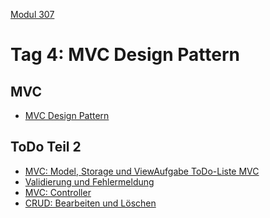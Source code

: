 
 [Modul 307](/ilv.307)
 
# Tag 4: MVC Design Pattern

## MVC

- [MVC Design Pattern](/ilv.307/04-modul-307/01-mvc-design-pattern)

## ToDo Teil 2

- [MVC: Model, Storage und ViewAufgabe ToDo-Liste MVC](/ilv.307/04-modul-307/02-todo-mvc-einstieg)
- [Validierung und Fehlermeldung](/ilv.307/04-modul-307/03-todo-validierung)
- [MVC: Controller](/ilv.307/04-modul-307/04-todo-mvc-controller)
- [CRUD: Bearbeiten und Löschen](/ilv.307/04-modul-307/05-todo-crud)


<!--stackedit_data:
eyJoaXN0b3J5IjpbMTk5NjAxMTg1OSwxODE4MTUzODU0LDM5Mj
EzOTY3MSwtMTY1OTk5NzEyLDIxMjcyOTkwMDIsLTE2NTk5OTcx
MiwxNzExMzE1Mjg2LDYxMTc4NDg3LDM2NTY1NjQ3M119
-->